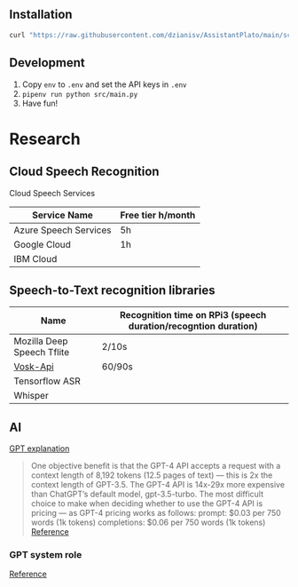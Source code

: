 ## Installation
```sh
curl "https://raw.githubusercontent.com/dzianisv/AssistantPlato/main/scripts/install.sh" | bash -x
```

## Development

1. Copy `env` to `.env` and set the API keys in `.env`
4. `pipenv run python src/main.py`
5. Have fun!

# Research
## Cloud Speech Recognition

Cloud Speech Services

|Service Name            | Free tier h/month|
|------------------------|------------------|
|Azure Speech Services   | 5h               |
|Google Cloud            | 1h               |
|IBM Cloud               |                  |


## Speech-to-Text recognition libraries

| Name                      | Recognition time on RPi3 (speech duration/recogntion duration) |
|-----------                |--------------------------                                      |
|Mozilla Deep Speech Tflite | 2/10s|
|[Vosk-Api](https://github.com/alphacep/vosk-api)                  | 60/90s|
|Tensorflow ASR             |
|Whisper                    |

## AI
[GPT explanation](https://www.datacamp.com/blog/what-we-know-gpt4)

> One objective benefit is that the GPT-4 API accepts a request with a context length of 8,192 tokens (12.5 pages of text) — this is 2x the context length of GPT-3.5.
> The GPT-4 API is 14x-29x more expensive than ChatGPT’s default model, gpt-3.5-turbo.
> The most difficult choice to make when deciding whether to use the GPT-4 API is pricing — as GPT-4 pricing works as follows:
prompt: $0.03 per 750 words (1k tokens)
completions: $0.06 per 750 words (1k tokens)
[Reference](https://medium.com/sopmac-ai/gpt-4-api-reference-guide-e4ba18bcbc5f)


### GPT system role

[Reference](https://community.openai.com/t/the-system-role-how-it-influences-the-chat-behavior/87353)
